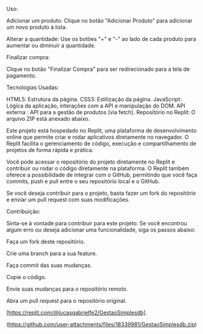 Uso: 


Adicionar um produto:
Clique no botão "Adicionar Produto" para adicionar um novo produto à lista.


Alterar a quantidade: 
Use os botões "+" e "-" ao lado de cada produto para aumentar ou diminuir a quantidade.


Finalizar compra: 

Clique no botão "Finalizar Compra" para ser redirecionado para a tela de pagamento.



Tecnologias Usadas:

HTML5:
Estrutura da página.
CSS3:
Estilização da página.
JavaScript:
Lógica da aplicação, interações com a API e manipulação do DOM.
API externa
: API para a gestão de produtos (via fetch).
Repositório no Replit: O arquivo ZIP está anexado abaixo.

Este projeto está hospedado no Replit, uma plataforma de desenvolvimento online que permite criar e rodar aplicativos diretamente no navegador. O Replit facilita o gerenciamento de código, execução e compartilhamento de projetos de forma rápida e prática.

Você pode acessar o repositório do projeto diretamente no Replit e contribuir ou rodar o código diretamente na plataforma. O Replit também oferece a possibilidade de integrar com o GitHub, permitindo que você faça commits, push e pull entre o seu repositório local e o GitHub.

Se você deseja contribuir para o projeto, basta fazer um fork do repositório e enviar um pull request com suas modificações.

Contribuição:

Sinta-se à vontade para contribuir para este projeto. Se você encontrou algum erro ou deseja adicionar uma funcionalidade, siga os passos abaixo:

Faça um fork deste repositório.

Crie uma branch para a sua feature.

Faça commit das suas mudanças.

Copie o código.

Envie suas mudanças para o repositório remoto.

Abra um pull request para o repositório original.

[https://replit.com/@lucasgabrielfe2/GestaoSimplesdb]. 

(https://github.com/user-attachments/files/18339981/GestaoSimplesdb.zip)

